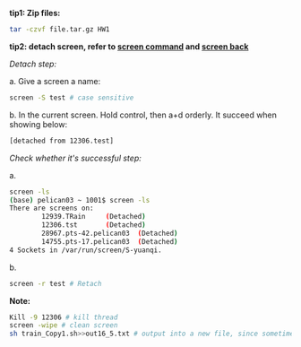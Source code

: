 **tip1: Zip files:**
```bash
tar -czvf file.tar.gz HW1
```

**tip2: detach screen, refer to [screen command](https://blog.csdn.net/C_chuxin/article/details/84328644) and [screen back](https://blog.csdn.net/hejunqing14/article/details/50338161)**

*Detach step:*

a. Give a screen a name:

```bash
screen -S test # case sensitive
```
b. In the current screen. Hold control, then a+d orderly. It succeed when showing below:

```bash
[detached from 12306.test]
```

*Check whether it's successful step:*

a.

```bash
screen -ls
(base) pelican03 ~ 1001$ screen -ls
There are screens on:
        12939.TRain     (Detached)
        12306.tst       (Detached)
        28967.pts-42.pelican03  (Detached)
        14755.pts-17.pelican03  (Detached)
4 Sockets in /var/run/screen/S-yuanqi.
```
b. 

```bash
screen -r test # Retach 
```

**Note:**

```bash
Kill -9 12306 # kill thread
screen -wipe # clean screen
sh train_Copy1.sh>>out16_5.txt # output into a new file, since sometimes one screen is not big enough
```
